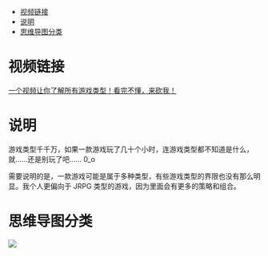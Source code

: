 
- [视频链接](#视频链接)
- [说明](#说明)
- [思维导图分类](#思维导图分类)

# 视频链接

[一个视频让你了解所有游戏类型！看完不懂，来砍我！](https://www.bilibili.com/video/BV1uq4y1f7VZ)

# 说明

游戏类型千千万，如果一款游戏玩了几十个小时，连游戏类型都不知道是什么，就……还是别玩了吧…… 0_o

需要说明的是，一款游戏可能是属于多种类型，有些游戏类型的界限也没有那么明显。我个人更偏向于 JRPG 类型的游戏，因为里面会有更多的策略和组合。

# 思维导图分类

![](http://yano.oss-cn-beijing.aliyuncs.com/blog/20210913200741.png)